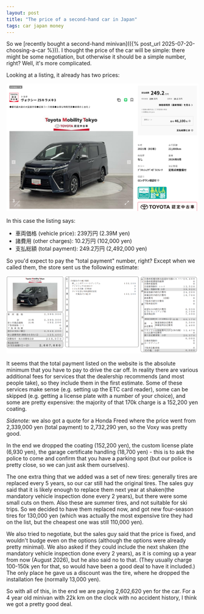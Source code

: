 ```yaml
---
layout: post
title: "The price of a second-hand car in Japan"
tags: car japan money
---
```


So we [recently bought a second-hand minivan](({% post_url  2025-07-20-choosing-a-car %})). I thought the price of the car will be simple: there might be some negotiation, but otherwise it should be a simple number, right? Well, it's more complicated.

<!--break-->

Looking at a listing, it already has two prices:

![The listing has two prices](/assets/2025-07-20-choosing-a-car/voxy.png#lb)

In this case the listing says:

* 車両価格 (vehicle price): 239万円 (2.39M yen)
* 諸費用 (other charges): 10.2万円 (102,000 yen)
* 支払総額 (total payment): 249.2万円 (2,492,000 yen)

So you'd expect to pay the "total payment" number, right? Except when we called them, the store sent us the following estimate:

![The first estimate with a 170,000 yen higher price](/assets/2025-07-22-the-price-of-a-car/first-estimate.png#lb)

It seems that the total payment listed on the website is the absolute minimum that you have to pay to drive the car off. In reality there are various additional fees for services that the dealership recommends (and most people take), so they include them in the first estimate. Some of these services make sense (e.g. setting up the ETC card reader), some can be skipped (e.g. getting a license plate with a number of your choice), and some are pretty expensive: the majority of that 170k charge is a 152,200 yen coating.

*Sidenote:* we also got a quote for a Honda Freed where the price went from 2,339,000 yen (total payment) to 2,732,290 yen, so the Voxy was pretty good.

In the end we dropped the coating (152,200 yen), the custom license plate (6,930 yen), the garage certificate handling (18,700 yen) - this is to ask the police to come and confirm that you have a parking spot (but our police is pretty close, so we can just ask them ourselves).

The one extra  thing that we added was a set of new tires: generally tires are replaced every 5 years, so our car still had the original tires. The sales guy said that it is likely enough to replace them next year at shaken(the mandatory vehicle inspection done every 2 years), but there were some small cuts on them. Also these are summer tires, and not suitable for ski trips. So we decided to have them replaced now, and got new four-season tires for 130,000 yen (which was actually the most expensive tire they had on the list, but the cheapest one was still 110,000 yen).

We also tried to negotiate, but the sales guy said that the price is fixed, and wouldn't budge even on the options (although the options were already pretty minimal). We also asked if they could include the next shaken (the mandatory vehicle inspection done every 2 years), as it is coming up a year from now (August 2026), but he also said no to that. (They usually charge 100-150k yen for that, so would have been a good deal  to have it included.) The only place he gave us a discount was the tire, where he dropped the installation fee (normally 13,000 yen).

So with all of this, in the end we are paying 2,602,620 yen for the car. For a 4 year old minivan with 22k km on the clock with no accident history, I think we got a pretty good deal.
